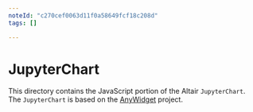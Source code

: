 ```yaml
---
noteId: "c270cef0063d11f0a58649fcf18c208d"
tags: []

---
```


# JupyterChart
This directory contains the JavaScript portion of the Altair `JupyterChart`. The `JupyterChart` is based on the [AnyWidget](https://anywidget.dev/) project.
